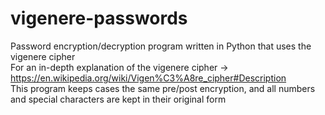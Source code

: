 # vigenere-passwords
Password encryption/decryption program written in Python that uses the vigenere cipher<br />
For an in-depth explanation of the vigenere cipher -> https://en.wikipedia.org/wiki/Vigen%C3%A8re_cipher#Description<br />
This program keeps cases the same pre/post encryption, and all numbers and special characters are kept in their original form
